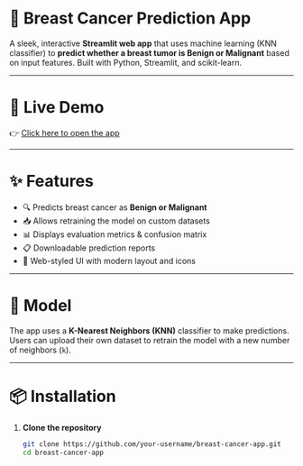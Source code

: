 # 🧬 Breast Cancer Prediction App

A sleek, interactive **Streamlit web app** that uses machine learning (KNN classifier) to **predict whether a breast tumor is Benign or Malignant** based on input features. Built with Python, Streamlit, and scikit-learn.

---

# 🚀 Live Demo
👉 [Click here to open the app](https://breast-cancer-app-predict.streamlit.app/)  

---

# ✨ Features

- 🔍 Predicts breast cancer as **Benign or Malignant**
- 📥 Allows retraining the model on custom datasets
- 📊 Displays evaluation metrics & confusion matrix
- 📋 Downloadable prediction reports
- 💅 Web-styled UI with modern layout and icons

---

# 🧠 Model

The app uses a **K-Nearest Neighbors (KNN)** classifier to make predictions. Users can upload their own dataset to retrain the model with a new number of neighbors (`k`).

---

# 📦 Installation

1. **Clone the repository**  
   ```bash
   git clone https://github.com/your-username/breast-cancer-app.git
   cd breast-cancer-app
